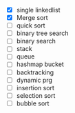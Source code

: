 * [X] single linkedlist
* [X] Merge sort
* [ ] quick sort
* [ ] binary tree search
* [ ] binary search
* [ ] stack
* [ ] queue
* [ ] hashmap bucket
* [ ] backtracking
* [ ] dynamic prg
* [ ] insertion sort
* [ ] selection sort
* [ ] bubble sort
